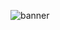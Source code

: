 ![banner](https://user-images.githubusercontent.com/25646224/169912587-ab14defe-012c-4097-8d1b-09d0c83705ad.jpg)
